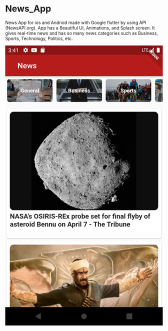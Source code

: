 # News_App
News App for ios and Android made with Google flutter by using API (NewsAPI.org). App has a Beautiful UI, Animations, and Splash screen. It gives real-time news and has so many news categories such as Business, Sports, Technology, Politics, etc. 

![Screenshot](Screenshot_1617358270.png)
